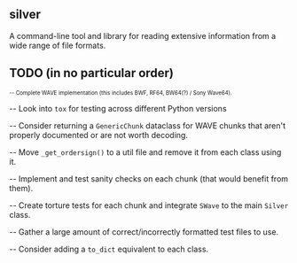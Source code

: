 ## silver

A command-line tool and library for reading extensive information from a wide range of file formats.

## TODO (in no particular order)
<sub><sup>-- Complete WAVE implementation (this includes BWF, RF64, BW64(?) / Sony Wave64).

-- Look into `tox` for testing across different Python versions

-- Consider returning a `GenericChunk` dataclass for WAVE chunks that aren't properly documented or are not worth decoding.

-- Move `_get_ordersign()` to a util file and remove it from each class using it.

-- Implement and test sanity checks on each chunk (that would benefit from them).

-- Create torture tests for each chunk and integrate `SWave` to the main `Silver` class.

-- Gather a large amount of correct/incorrectly formatted test files to use.

-- Consider adding a `to_dict` equivalent to each class.
</sup></sub>
